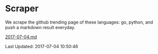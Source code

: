 # Scraper

We scrape the github trending page of these languages: go, python, and push a markdown result everyday.

[2017-07-04.md](https://github.com/borays/Scraper/blob/master/2017-07-04.md)

Last Updated: 2017-07-04 10:50:46